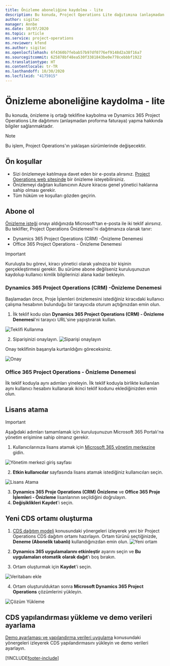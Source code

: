 ```yaml
---
title: Önizleme aboneliğine kaydolma - lite
description: Bu konuda, Project Operations Lite dağıtımına (anlaşmadan proforma faturaya) abone olma ve dağıtma hakkında bilgiler sağlanmaktadır.
author: sigitac
manager: Annbe
ms.date: 10/07/2020
ms.topic: article
ms.service: project-operations
ms.reviewer: kfend
ms.author: sigitac
ms.openlocfilehash: 6f4360b7febab57b97df0776ef9148d2a38f16a7
ms.sourcegitcommit: 625878bf48ea530f3381843be0e778cebbbf1922
ms.translationtype: HT
ms.contentlocale: tr-TR
ms.lasthandoff: 10/30/2020
ms.locfileid: "4175915"
---
```

# <a name="sign-up-for-a-preview-subscription---lite"></a>Önizleme aboneliğine kaydolma - lite 

Bu konuda, önizleme iş ortağı teklifine kaybolma ve Dynamics 365 Project Operations Lite dağıtımını (anlaşmadan proforma faturaya) yapma hakkında bilgiler sağlanmaktadır.

> [!NOTE]
> Bu işlem, Project Operations'ın yaklaşan sürümlerinde değişecektir.

## <a name="prerequisites"></a>Ön koşullar

- Sizi önizlemeye katılmaya davet eden bir e-posta alırsınız. [Project Operations web sitesinde](https://dynamics.microsoft.com/en-us/project-operations/overview/) bir önizleme isteyebilirsiniz.
- Önizlemeyi dağıtan kullanıcının Azure kiracısı genel yönetici haklarına sahip olması gerekir.
- Tüm hüküm ve koşulları gözden geçirin.

## <a name="subscribe"></a>Abone ol

[Önizleme isteği](https://forms.office.com/FormsPro/Pages/ResponsePage.aspx?id=v4j5cvGGr0GRqy180BHbR56j8lZs0FdAvwT75_WNFyxUMkRDV1NYQU5TNjE2VjhKOVBUNVg2R0s1NC4u) onayı aldığınızda Microsoft'tan e-posta ile iki teklif alırsınız. Bu teklifler, Project Operations Önizlemesi'ni dağıtmanıza olanak tanır:

- Dynamics 365 Project Operations (CRM) -Önizleme Denemesi
- Office 365 Project Operations - Önizleme Denemesi

> [!IMPORTANT]
> Kuruluşta bu görevi, kiracı yönetici olarak yalnızca bir kişinin gerçekleştirmesi gerekir. Bu sürüme abone değilseniz kuruluşunuzun kaydolup kullanıcı kimlik bilgilerinizi alana kadar bekleyin.

### <a name="dynamics-365-project-operations-crm---preview-trial"></a>Dynamics 365 Project Operations (CRM) -Önizleme Denemesi 

Başlamadan önce, Proje İşlemleri önizlemesini istediğiniz kiracıdaki kullanıcı çalışma hesabının bulunduğu bir tarayıcıda oturum açtığınızdan emin olun.

1. İlk teklif kodu olan **Dynamics 365 Project Operations (CRM) - Önizleme Denemesi**'ni tarayıcı URL'sine yapıştırarak kullan.

![Teklifi Kullanma](./media/16RedeemFirstOfferNew.png)

2. Siparişinizi onaylayın.
![Siparişi onaylayın](./media/17ConfirmOrderNew.png)

Onay teklifinin başarıyla kurtarıldığını göreceksiniz.

![Onay](./media/18OrderConfirmationNew.png)

### <a name="office-365-project-operations---preview-trial"></a>Office 365 Project Operations - Önizleme Denemesi

İlk teklif koduyla aynı adımları yineleyin. İlk teklif koduyla birlikte kullanılan aynı kullanıcı hesabını kullanarak ikinci teklif kodunu eklediğinizden emin olun.

## <a name="assign-licenses"></a>Lisans atama

> [!IMPORTANT]
> Aşağıdaki adımları tamamlamak için kuruluşunuzun Microsoft 365 Portalı'na yönetim erişimine sahip olmanız gerekir.


1. Kullanıcılarınıza lisans atamak için [Microsoft 365 yönetim merkezine](https://portal.office.com/) gidin.

![Yönetim merkezi giriş sayfası](./media/14AdminPortal.png)

2. **Etkin kullanıcılar** sayfasında lisans atamak istediğiniz kullanıcıları seçin.

![Lisans Atama](./media/15AssignLicenses.png)

3. **Dynamics 365 Proje Operations (CRM) Önizleme** ve **Office 365 Proje İşlemleri - Önizleme** lisanlarının seçildiğini doğrulayın. 
4. **Değişiklikleri Kaydet**'i seçin.

## <a name="create-a-new-cds-environment"></a>Yeni CDS ortamı oluşturma

1. [CDS dağıtım modeli](lite-deployment.md) konusundaki yönergeleri izleyerek yeni bir Project Operations CDS dağıtım ortamı hazırlayın. Ortam türünü seçtiğinizde, **Deneme (Abonelik tabanlı)** kullandığınızdan emin olun.
![Yeni ortam](./media/19CreateEnvironment.png)

2. **Dynamics 365 uygulamalarını etkinleştir** ayarını seçin ve **Bu uygulamaları otomatik olarak dağıt**'ı boş bırakın.  
3. Ortam oluşturmak için **Kaydet**'i seçin.

![Veritabanı ekle](./media/20CreateEnvironment1.png)

4. Ortam oluşturulduktan sonra **Microsoft Dynamics 365 Project Operations** çözümlerini yükleyin. 

![Çözüm Yükleme](./media/21InstallSolution.png)

## <a name="install-a-cds-configuration-and-setup-demo-data"></a>CDS yapılandırması yükleme ve demo verileri ayarlama

[Demo ayarlaması ve yapılandırma verileri uygulama](lite-apply-demo-setup-config-data.md) konusundaki yönergeleri izleyerek CDS yapılandırmasını yükleyin ve demo verileri ayarlayın.


[!INCLUDE[footer-include](../includes/footer-banner.md)]
